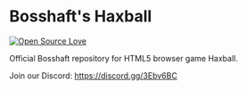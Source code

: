 # Bosshaft's Haxball
[![Open Source Love](https://badges.frapsoft.com/os/gpl/gpl.svg?v=102)](https://badges.frapsoft.com/os/gpl/gpl.svg?v=102)

Official Bosshaft repository for HTML5 browser game Haxball.

Join our Discord: https://discord.gg/3Ebv6BC
